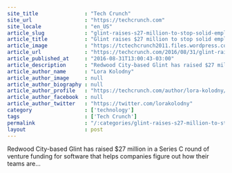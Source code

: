 ```yaml
---
site_title               : "Tech Crunch"
site_url                 : "https://techcrunch.com"
site_locale              : "en_US"
article_slug             : "glint-raises-s27-million-to-stop-solid-employees-from-bailing"
article_title            : "Glint raises $27 million to stop solid employees from bailing"
article_image            : "https://tctechcrunch2011.files.wordpress.com/2016/08/screen-shot-2016-08-31-at-2-44-04-pm.png?w=674&h=374&crop=1"
article_url              : "https://techcrunch.com/2016/08/31/glint-raises-27-million-to-stop-solid-employees-from-bailing/"
article_published_at     : "2016-08-31T13:00:43-03:00"
article_description      : "Redwood City-based Glint has raised $27 million in a Series C round of venture funding for software that helps companies figure out how their teams are..."
article_author_name      : "Lora Kolodny"
article_author_image     : null
article_author_biography : null
article_author_profile   : "https://techcrunch.com/author/lora-kolodny/"
article_author_facebook  : null
article_author_twitter   : "https://twitter.com/lorakolodny"
category                 : ['technology']
tags                     : ['Tech Crunch']
permalink                : "/:categories/glint-raises-s27-million-to-stop-solid-employees-from-bailing/"
layout                   : post
---
```


Redwood City-based Glint has raised $27 million in a Series C round of venture funding for software that helps companies figure out how their teams are...
